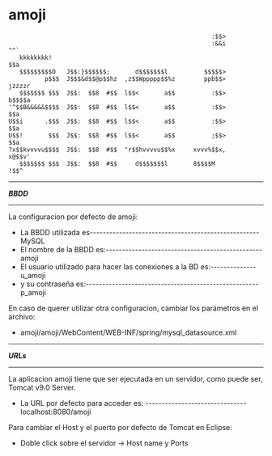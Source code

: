 # amoji
                         
                                                            :$$>                  
                                                            :&&i          ^^`     
       kkkkkkkk!                                                          $$a     
       $$$$$$$$$O   J$$:}$$$$$$;       d$$$$$$$l          $$$$$>                  
              p$$$  J$$$&d$$@p$$hz  ,z$$Wppppp$$%z        ppb$$>       jzzzzr     
       $$$$$$$ $$$  J$$:  $$8  #$$  l$$<       a$$          :$$>       b$$$$a     
    '^$$B&&&&&$$$$  J$$:  $$8  #$$  l$$<       a$$          :$$>          $$a     
    U$$i      .$$$  J$$:  $$8  #$$  l$$<       a$$          :$$>          $$a     
    U$$!       $$$  J$$:  $$8  #$$  l$$<       a$$          ;$$>          $$a     
    ?x$$kvvvvu$$$$  J$$:  $$8  #$$  "r$$hvvvvu$$%x     xvvv%$$x,          x@$$v'  
       $$$$$$$ $$$  J$$:  $$8  #$$     d$$$$$$$l       8$$$$M               !$$^  
                                                                                
  
**********
***BBDD***
**********
La configuracion por defecto de amoji: 
- La BBDD utilizada es----------------------------------------------------MySQL
- El nombre de la BBDD es:------------------------------------------------amoji
- El usuario utilizado para hacer las conexiones a la BD es:--------------u_amoji
- y su contraseña es:-----------------------------------------------------p_amoji

En caso de querer utilizar otra configuracion, cambiar los parámetros en el archivo:
- amoji/amoji/WebContent/WEB-INF/spring/mysql_datasource.xml


**********
***URLs***
**********
La aplicacion amoji tiene que ser ejecutada en un servidor, como puede ser, Tomcat v9.0 Server.
- La URL por defecto para acceder es: -------------------------------localhost:8080/amoji

Para cambiar el Host y el puerto por defecto de Tomcat en Eclipse:
- Doble click sobre el servidor -> Host name y Ports
